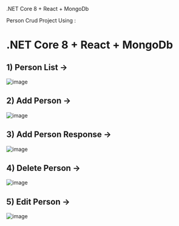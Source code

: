  .NET Core 8  + React + MongoDb

Person Crud Project Using :
<h1>.NET Core 8  + React + MongoDb</h1>
 
<h2>1) Person List -></h2>

![image](https://github.com/ari23yan/CrudRestApiWithDotNetCore8/assets/100488798/45cfbcd5-bb35-4b44-b594-d3c30b72fba8)

<h2>2) Add Person -></h2>

![image](https://github.com/ari23yan/CrudRestApiWithDotNetCore8/assets/100488798/ee076e97-983c-41e5-8642-87706f033cc6)

<h2>3) Add Person Response -></h2>

![image](https://github.com/ari23yan/CrudRestApiWithDotNetCore8/assets/100488798/d3d27d8b-cc50-422c-919f-54e8dae4f578)

<h2>4) Delete Person -></h2>

![image](https://github.com/ari23yan/CrudRestApiWithDotNetCore8/assets/100488798/d5884820-0e97-4458-b092-d943abb742b6)

<h2>5) Edit Person -></h2>

![image](https://github.com/ari23yan/CrudRestApiWithDotNetCore8/assets/100488798/f603588b-cea9-4889-bc6e-d672776566e1)





